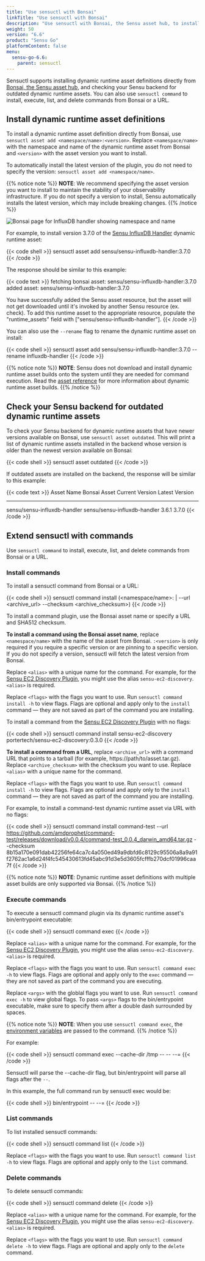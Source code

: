 ```yaml
---
title: "Use sensuctl with Bonsai"
linkTitle: "Use sensuctl with Bonsai"
description: "Use sensuctl with Bonsai, the Sensu asset hub, to install dynamic runtime asset definitions and check for outdated dynamic runtime assets."
weight: 50
version: "6.6"
product: "Sensu Go"
platformContent: false 
menu:
  sensu-go-6.6:
    parent: sensuctl
---
```


Sensuctl supports installing dynamic runtime asset definitions directly from [Bonsai, the Sensu asset hub][1], and checking your Sensu backend for outdated dynamic runtime assets.
You can also use `sensuctl command` to install, execute, list, and delete commands from Bonsai or a URL.

## Install dynamic runtime asset definitions

To install a dynamic runtime asset definition directly from Bonsai, use `sensuctl asset add <namespace/name>:<version>`.
Replace `<namespace/name>` with the namespace and name of the dynamic runtime asset from Bonsai and `<version>` with the asset version you want to install.

To automatically install the latest version of the plugin, you do not need to specify the version: `sensuctl asset add <namespace/name>`.

{{% notice note %}}
**NOTE**: We recommend specifying the asset version you want to install to maintain the stability of your observability infrastructure.
If you do not specify a version to install, Sensu automatically installs the latest version, which may include breaking changes.
{{% /notice %}}

![Bonsai page for InfluxDB handler showing namespace and name][2]

For example, to install version 3.7.0 of the [Sensu InfluxDB Handler][4] dynamic runtime asset:

{{< code shell >}}
sensuctl asset add sensu/sensu-influxdb-handler:3.7.0
{{< /code >}}

The response should be similar to this example:

{{< code text >}}
fetching bonsai asset: sensu/sensu-influxdb-handler:3.7.0
added asset: sensu/sensu-influxdb-handler:3.7.0

You have successfully added the Sensu asset resource, but the asset will not get downloaded until
it's invoked by another Sensu resource (ex. check). To add this runtime asset to the appropriate
resource, populate the "runtime_assets" field with ["sensu/sensu-influxdb-handler"].
{{< /code >}}

You can also use the `--rename` flag to rename the dynamic runtime asset on install:

{{< code shell >}}
sensuctl asset add sensu/sensu-influxdb-handler:3.7.0 --rename influxdb-handler
{{< /code >}}

{{% notice note %}}
**NOTE**: Sensu does not download and install dynamic runtime asset builds onto the system until they are needed for command execution.
Read the [asset reference](../../plugins/assets#dynamic-runtime-asset-builds) for more information about dynamic runtime asset builds.
{{% /notice %}}

## Check your Sensu backend for outdated dynamic runtime assets

To check your Sensu backend for dynamic runtime assets that have newer versions available on Bonsai, use `sensuctl asset outdated`.
This will print a list of dynamic runtime assets installed in the backend whose version is older than the newest version available on Bonsai:

{{< code shell >}}
sensuctl asset outdated
{{< /code >}}

If outdated assets are installed on the backend, the response will be similar to this example:

{{< code text >}}
          Asset Name                  Bonsai Asset          Current Version  Latest Version
----------------------------  ----------------------------  ---------------  --------------
sensu/sensu-influxdb-handler  sensu/sensu-influxdb-handler       3.6.1            3.7.0
{{< /code >}}

## Extend sensuctl with commands

Use `sensuctl command` to install, execute, list, and delete commands from Bonsai or a URL.

### Install commands

To install a sensuctl command from Bonsai or a URL:

{{< code shell >}}
sensuctl command install <alias> (<namespace/name>:<version> | --url <archive_url> --checksum <archive_checksum>) <flags>
{{< /code >}}

To install a command plugin, use the Bonsai asset name or specify a URL and SHA512 checksum.

**To install a command using the Bonsai asset name**, replace `<namespace/name>` with the name of the asset from Bonsai.
`:<version>` is only required if you require a specific version or are pinning to a specific version.
If you do not specify a version, sensuctl will fetch the latest version from Bonsai.

Replace `<alias>` with a unique name for the command.
For example, for the [Sensu EC2 Discovery Plugin][3], you might use the alias `sensu-ec2-discovery`. 
`<alias>` is required.

Replace `<flags>` with the flags you want to use.
Run `sensuctl command install -h` to view flags.
Flags are optional and apply only to the `install` command &mdash; they are not saved as part of the command you are installing.

To install a command from the [Sensu EC2 Discovery Plugin][3] with no flags:

{{< code shell >}}
sensuctl command install sensu-ec2-discovery portertech/sensu-ec2-discovery:0.3.0
{{< /code >}}

**To install a command from a URL**, replace `<archive_url>` with a command URL that points to a tarball (for example, https://path/to/asset.tar.gz).
Replace `<archive_checksum>` with the checksum you want to use.
Replace `<alias>` with a unique name for the command.

Replace `<flags>` with the flags you want to use.
Run `sensuctl command install -h` to view flags.
Flags are optional and apply only to the `install` command &mdash; they are not saved as part of the command you are installing.

For example, to install a command-test dynamic runtime asset via URL with no flags:

{{< code shell >}}
sensuctl command install command-test --url https://github.com/amdprophet/command-test/releases/download/v0.0.4/command-test_0.0.4_darwin_amd64.tar.gz --checksum 8b15a170e091dab42256fe64ca7c4a050ed49a9dbfd6c8129c95506a8a9a91f2762ac1a6d24f4fc545430613fd45abc91d3e5d3605fcfffb270dcf01996caa7f
{{< /code >}}

{{% notice note %}}
**NOTE**: Dynamic runtime asset definitions with multiple asset builds are only supported via Bonsai.
{{% /notice %}}

### Execute commands

To execute a sensuctl command plugin via its dynamic runtime asset's bin/entrypoint executable:

{{< code shell >}}
sensuctl command exec <alias> <args> <flags>
{{< /code >}}

Replace `<alias>` with a unique name for the command.
For example, for the [Sensu EC2 Discovery Plugin][3], you might use the alias `sensu-ec2-discovery`. 
`<alias>` is required.

Replace `<flags>` with the flags you want to use.
Run `sensuctl command exec -h` to view flags.
Flags are optional and apply only to the `exec` command &mdash; they are not saved as part of the command you are executing.

Replace `<args>` with the globlal flags you want to use.
Run `sensuctl command exec -h` to view global flags.
To pass `<args>` flags to the bin/entrypoint executable, make sure to specify them after a double dash surrounded by spaces.

{{% notice note %}}
**NOTE**: When you use `sensuctl command exec`, the [environment variables](../environment-variables) are passed to the command.
{{% /notice %}}

For example:

{{< code shell >}}
sensuctl command exec <command> <arg1> <arg2> --cache-dir /tmp -- --<flag1> --<flag2>=<value>
{{< /code >}}

Sensuctl will parse the --cache-dir flag, but bin/entrypoint will parse all flags after the ` -- `.

In this example, the full command run by sensuctl exec would be:

{{< code shell >}}
bin/entrypoint <arg1> <arg2> --<flag1> --<flag2>=<value>
{{< /code >}}

### List commands

To list installed sensuctl commands: 

{{< code shell >}}
sensuctl command list <flags>
{{< /code >}}

Replace `<flags>` with the flags you want to use.
Run `sensuctl command list -h` to view flags.
Flags are optional and apply only to the `list` command.

### Delete commands

To delete sensuctl commands:

{{< code shell >}}
sensuctl command delete <alias> <flags>
{{< /code >}}

Replace `<alias>` with a unique name for the command.
For example, for the [Sensu EC2 Discovery Plugin][3], you might use the alias `sensu-ec2-discovery`. 
`<alias>` is required.

Replace `<flags>` with the flags you want to use.
Run `sensuctl command delete -h` to view flags.
Flags are optional and apply only to the `delete` command.


[1]: https://bonsai.sensu.io/
[2]: /images/sensu-influxdb-handler-namespace.png
[3]: https://bonsai.sensu.io/assets/portertech/sensu-ec2-discovery
[4]: https://bonsai.sensu.io/assets/sensu/sensu-influxdb-handler
